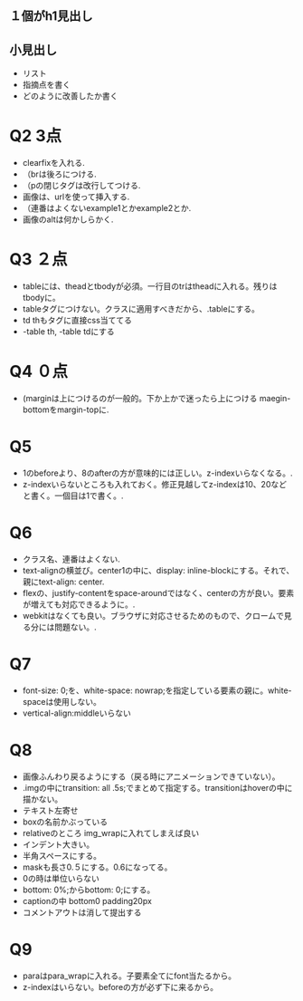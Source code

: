 ## １個がh1見出し

## 小見出し
- リスト
- 指摘点を書く
 - どのように改善したか書く

#  Q2 3点
-  clearfixを入れる.
- （brは後ろにつける.
- （pの閉じタグは改行してつける.
- 画像は、urlを使って挿入する.
- （連番はよくないexample1とかexample2とか.
- 画像のaltは何かしらかく.

# Q3 ２点
- tableには、theadとtbodyが必須。一行目のtrはtheadに入れる。残りはtbodyに。
- tableタグにつけない。クラスに適用すべきだから、.tableにする。
- td thもタグに直接css当ててる 
 - -table th,
   -table tdにする
  
# Q4 ０点
- (marginは上につけるのが一般的。下か上かで迷ったら上につける maegin-bottomをmargin-topに.

# Q5
- 1のbeforeより、8のafterの方が意味的には正しい。z-indexいらなくなる。.
- z-indexいらないところも入れておく。修正見越してz-indexは10、20などと書く。一個目は1で書く。.

# Q6
- クラス名、連番はよくない.
- text-alignの横並び。center1の中に、display: inline-blockにする。それで、親にtext-align: center.
- flexの、justify-contentをspace-aroundではなく、centerの方が良い。要素が増えても対応できるように。.
- webkitはなくても良い。ブラウザに対応させるためのもので、クロームで見る分には問題ない。.

# Q7
- font-size: 0;を、white-space: nowrap;を指定している要素の親に。white-spaceは使用しない。
- vertical-align:middleいらない

# Q8
- 画像ふんわり戻るようにする（戻る時にアニメーションできていない）。
 - .imgの中にtransition: all .5s;でまとめて指定する。transitionはhoverの中に描かない。
- テキスト左寄せ
- boxの名前かぶっている
 - relativeのところ img_wrapに入れてしまえば良い
- インデント大きい。
 - 半角スペースにする。
- maskも長さ0.５にする。0.6になってる。
- 0の時は単位いらない
 - bottom: 0%;からbottom: 0;にする。
- captionの中 bottom0 padding20px 
- コメントアウトは消して提出する

# Q9
- paraはpara_wrapに入れる。子要素全てにfont当たるから。
- z-indexはいらない。beforeの方が必ず下に来るから。